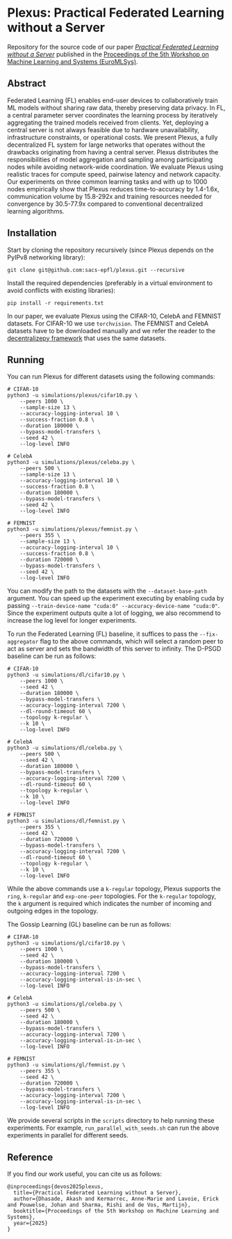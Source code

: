 # Plexus: Practical Federated Learning without a Server
Repository for the source code of our paper *[Practical Federated Learning without a Server](https://arxiv.org/pdf/2302.13837)* published in the [Proceedings of the 5th Workshop on Machine Learning and Systems (EuroMLSys)](https://euromlsys.eu/#).

## Abstract

Federated Learning (FL) enables end-user devices to collaboratively train ML models without sharing raw data, thereby preserving data privacy.
In FL, a central parameter server coordinates the learning process by iteratively aggregating the trained models received from clients. 
Yet, deploying a central server is not always feasible due to hardware unavailability, infrastructure constraints, or operational costs.
We present Plexus, a fully decentralized FL system for large networks that operates without the drawbacks originating from having a central server.
Plexus distributes the responsibilities of model aggregation and sampling among participating nodes while avoiding network-wide coordination.
We evaluate Plexus using realistic traces for compute speed, pairwise latency and network capacity.
Our experiments on three common learning tasks and with up to 1000 nodes empirically show that Plexus reduces time-to-accuracy by 1.4-1.6x, communication volume by 15.8-292x and training resources needed for convergence by 30.5-77.9x compared to conventional decentralized learning algorithms.

## Installation

Start by cloning the repository recursively (since Plexus depends on the PyIPv8 networking library):

```
git clone git@github.com:sacs-epfl/plexus.git --recursive
```

Install the required dependencies (preferably in a virtual environment to avoid conflicts with existing libraries):

```
pip install -r requirements.txt
```

In our paper, we evaluate Plexus using the CIFAR-10, CelebA and FEMNIST datasets.
For CIFAR-10 we use `torchvision`. The FEMNIST and CelebA datasets have to be downloaded manually and we refer the reader to the [decentralizepy framework](https://github.com/sacs-epfl/decentralizepy) that uses the same datasets.

## Running

You can run Plexus for different datasets using the following commands:

```
# CIFAR-10
python3 -u simulations/plexus/cifar10.py \
    --peers 1000 \
    --sample-size 13 \
    --accuracy-logging-interval 10 \
    --success-fraction 0.8 \
    --duration 180000 \
    --bypass-model-transfers \
    --seed 42 \
    --log-level INFO

# CelebA
python3 -u simulations/plexus/celeba.py \
    --peers 500 \
    --sample-size 13 \
    --accuracy-logging-interval 10 \
    --success-fraction 0.8 \
    --duration 180000 \
    --bypass-model-transfers \
    --seed 42 \
    --log-level INFO

# FEMNIST
python3 -u simulations/plexus/femnist.py \
    --peers 355 \
    --sample-size 13 \
    --accuracy-logging-interval 10 \
    --success-fraction 0.8 \
    --duration 720000 \
    --bypass-model-transfers \
    --seed 42 \
    --log-level INFO
```

You can modify the path to the datasets with the `--dataset-base-path` argument.
You can speed up the experiment executing by enabling cuda by passing `--train-device-name "cuda:0" --accuracy-device-name "cuda:0"`.
Since the experiment outputs quite a lot of logging, we also recommend to increase the log level for longer experiments.

To run the Federated Learning (FL) baseline, it suffices to pass the `--fix-aggregator` flag to the above commands, which will select a random peer to act as server and sets the bandwidth of this server to infinity.
The D-PSGD baseline can be run as follows:

```
# CIFAR-10
python3 -u simulations/dl/cifar10.py \
    --peers 1000 \
    --seed 42 \
    --duration 180000 \
    --bypass-model-transfers \
    --accuracy-logging-interval 7200 \
    --dl-round-timeout 60 \
    --topology k-regular \
    --k 10 \
    --log-level INFO

# CelebA
python3 -u simulations/dl/celeba.py \
    --peers 500 \
    --seed 42 \
    --duration 180000 \
    --bypass-model-transfers \
    --accuracy-logging-interval 7200 \
    --dl-round-timeout 60 \
    --topology k-regular \
    --k 10 \
    --log-level INFO

# FEMNIST
python3 -u simulations/dl/femnist.py \
    --peers 355 \
    --seed 42 \
    --duration 720000 \
    --bypass-model-transfers \
    --accuracy-logging-interval 7200 \
    --dl-round-timeout 60 \
    --topology k-regular \
    --k 10 \
    --log-level INFO
```

While the above commands use a `k-regular` topology, Plexus supports the `ring`, `k-regular` and `exp-one-peer` topologies.
For the `k-regular` topology, the `k` argument is required which indicates the number of incoming and outgoing edges in the topology.

The Gossip Learning (GL) baseline can be run as follows:

```
# CIFAR-10
python3 -u simulations/gl/cifar10.py \
    --peers 1000 \
    --seed 42 \
    --duration 180000 \
    --bypass-model-transfers \
    --accuracy-logging-interval 7200 \
    --accuracy-logging-interval-is-in-sec \
    --log-level INFO

# CelebA
python3 -u simulations/gl/celeba.py \
    --peers 500 \
    --seed 42 \
    --duration 180000 \
    --bypass-model-transfers \
    --accuracy-logging-interval 7200 \
    --accuracy-logging-interval-is-in-sec \
    --log-level INFO

# FEMNIST
python3 -u simulations/gl/femnist.py \
    --peers 355 \
    --seed 42 \
    --duration 720000 \
    --bypass-model-transfers \
    --accuracy-logging-interval 7200 \
    --accuracy-logging-interval-is-in-sec \
    --log-level INFO
```

We provide several scripts in the `scripts` directory to help running these experiments.
For example, `run_parallel_with_seeds.sh` can run the above experiments in parallel for different seeds.

## Reference

If you find our work useful, you can cite us as follows:

```
@inproceedings{devos2025plexus,
  title={Practical Federated Learning without a Server},
  author={Dhasade, Akash and Kermarrec, Anne-Marie and Lavoie, Erick and Pouwelse, Johan and Sharma, Rishi and de Vos, Martijn},
  booktitle={Proceedings of the 5th Workshop on Machine Learning and Systems},
  year={2025}
}
```
